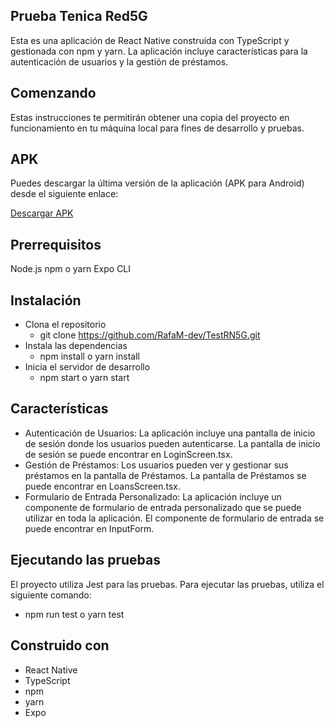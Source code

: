 ## Prueba Tenica Red5G
Esta es una aplicación de React Native construida con TypeScript y gestionada con npm y yarn. La aplicación incluye características para la autenticación de usuarios y la gestión de préstamos.

## Comenzando
Estas instrucciones te permitirán obtener una copia del proyecto en funcionamiento en tu máquina local para fines de desarrollo y pruebas.

## APK
Puedes descargar la última versión de la aplicación (APK para Android) desde el siguiente enlace:

[Descargar APK](https://expo.dev//accounts/rafamdev/projects/pruebaRed5G/builds/f8d9c69d-f0bc-4845-8860-91ca0243ae64)

## Prerrequisitos
Node.js
npm o yarn
Expo CLI

## Instalación

* Clona el repositorio
   * git clone https://github.com/RafaM-dev/TestRN5G.git
* Instala las dependencias
  * npm install o yarn install
* Inicia el servidor de desarrollo
   * npm start o yarn start
## Características
* Autenticación de Usuarios: La aplicación incluye una pantalla de inicio de sesión donde los usuarios pueden autenticarse. La pantalla de inicio de sesión se puede encontrar en LoginScreen.tsx.
* Gestión de Préstamos: Los usuarios pueden ver y gestionar sus préstamos en la pantalla de Préstamos. La pantalla de Préstamos se puede encontrar en LoansScreen.tsx.
* Formulario de Entrada Personalizado: La aplicación incluye un componente de formulario de entrada personalizado que se puede utilizar en toda la aplicación. El componente de formulario de entrada se puede encontrar en InputForm.
## Ejecutando las pruebas
El proyecto utiliza Jest para las pruebas. Para ejecutar las pruebas, utiliza el siguiente comando:
* npm run test o yarn test
## Construido con
* React Native
* TypeScript
* npm
* yarn
* Expo
